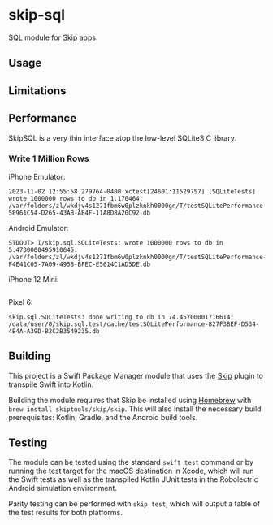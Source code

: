 # skip-sql

SQL module for [Skip](https://skip.tools) apps.

## Usage


## Limitations


## Performance

SkipSQL is a very thin interface atop the low-level SQLite3 C library.


### Write 1 Million Rows

iPhone Emulator:

```plaintext
2023-11-02 12:55:58.279764-0400 xctest[24601:11529757] [SQLiteTests] wrote 1000000 rows to db in 1.170464: /var/folders/zl/wkdjv4s1271fbm6w0plzknkh0000gn/T/testSQLitePerformance-5E961C54-D265-43AB-AE4F-11A8D8A20C92.db
```


Android Emulator:

```plaintext
STDOUT> I/skip.sql.SQLiteTests: wrote 1000000 rows to db in 5.4730000495910645: /var/folders/zl/wkdjv4s1271fbm6w0plzknkh0000gn/T/testSQLitePerformance-F4E41C05-7A09-4958-BFEC-E5614C1AD5DE.db
```


iPhone 12 Mini:

```plaintext
```


Pixel 6:

```plaintext
skip.sql.SQLiteTests: done writing to db in 74.45700001716614: /data/user/0/skip.sql.test/cache/testSQLitePerformance-827F3BEF-D534-4B4A-A39D-B2C2B3549235.db
```


## Building

This project is a Swift Package Manager module that uses the
[Skip](https://skip.tools) plugin to transpile Swift into Kotlin.

Building the module requires that Skip be installed using 
[Homebrew](https://brew.sh) with `brew install skiptools/skip/skip`.
This will also install the necessary build prerequisites:
Kotlin, Gradle, and the Android build tools.

## Testing

The module can be tested using the standard `swift test` command
or by running the test target for the macOS destination in Xcode,
which will run the Swift tests as well as the transpiled
Kotlin JUnit tests in the Robolectric Android simulation environment.

Parity testing can be performed with `skip test`,
which will output a table of the test results for both platforms.
